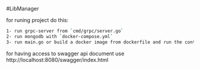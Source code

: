 #LibManager

for runing project do this:

```bash
1- run grpc-server from `cmd/grpc/server.go`
2- run mongodb with `docker-compose.yml`
3- run main.go or build a docker image from dockerfile and run the container from docker-compose.yml
```

for having access to swagger api document use http://localhost:8080/swagger/index.html
